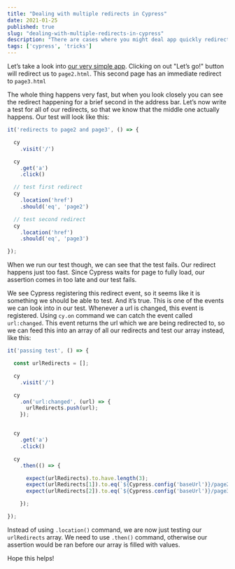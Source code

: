 ```yaml
---
title: "Dealing with multiple redirects in Cypress"
date: 2021-01-25
published: true
slug: "dealing-with-multiple-redirects-in-cypress"
description: "There are cases where you might deal app quickly redirecting through multiple pages. Chances are that Cypress will not register the page in the middle of redirect chain. In this post I will show you ways you can deal with this."
tags: ['cypress', 'tricks']
---
```

Let’s take a look into [our very simple app](https://github.com/filiphric/multiple-redirects). Clicking on out "Let’s go!" button will redirect us to `page2.html`. This second page has an immediate redirect to `page3.html`

<v-video alt="Redirects on our app" src="redirects.mp4"></v-video>

The whole thing happens very fast, but when you look closely you can see the redirect happening for a brief second in the address bar. Let’s now write a test for all of our redirects, so that we know that the middle one actually happens. Our test will look like this:

```js
it('redirects to page2 and page3', () => {

  cy
    .visit('/')

  cy
    .get('a')
    .click()

  // test first redirect
  cy
    .location('href')
    .should('eq', 'page2')

  // test second redirect
  cy
    .location('href')
    .should('eq', 'page3')

});
```
When we run our test though, we can see that the test fails. Our redirect happens just too fast. Since Cypress waits for page to fully load, our assertion comes in too late and our test fails.
<v-video alt="Redirect not registered by Cypress" src="failed-test.mp4"></v-video>

We see Cypress registering this redirect event, so it seems like it is something we should be able to test. And it’s true. This is one of the events we can look into in our test. Whenever a url is changed, this event is registered. Using `cy.on` command we can catch the event called `url:changed`. This event returns the url which we are being redirected to, so we can feed this into an array of all our redirects and test our array instead, like this:

```js
it('passing test', () => {

  const urlRedirects = [];

  cy
    .visit('/')

  cy
    .on('url:changed', (url) => {
      urlRedirects.push(url);
    });


  cy
    .get('a')
    .click()

  cy
    .then(() => {

      expect(urlRedirects).to.have.length(3);
      expect(urlRedirects[1]).to.eq(`${Cypress.config('baseUrl')}/page2`);
      expect(urlRedirects[2]).to.eq(`${Cypress.config('baseUrl')}/page3`);

    });

});
```
Instead of using `.location()` command, we are now just testing our `urlRedirects` array. We need to use `.then()` command, otherwise our assertion would be ran before our array is filled with values.

Hope this helps!